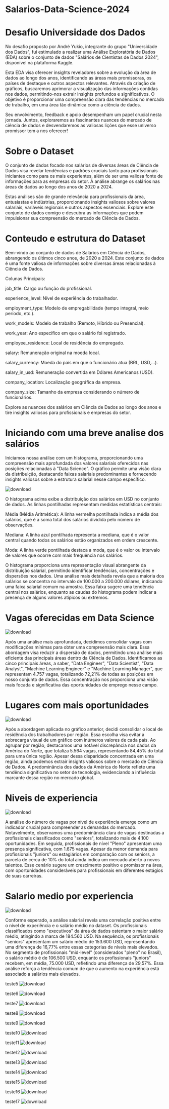 # Salarios-Data-Science-2024

# Desafio Universidade dos Dados

No desafio proposto por André Yukio, integrante do grupo "Universidade dos Dados", fui estimulado a realizar uma Análise Exploratória de Dados (EDA) sobre o conjunto de dados "Salários de Cientistas de Dados 2024", disponível na plataforma Kaggle.

Esta EDA visa oferecer insights reveladores sobre a evolução da área de dados ao longo dos anos, identificando as áreas mais promissoras, os países de destaque e outros aspectos relevantes. Através da criação de gráficos, buscaremos aprimorar a visualização das informações contidas nos dados, permitindo-nos extrair insights profundos e significativos. O objetivo é proporcionar uma compreensão clara das tendências no mercado de trabalho, em uma área tão dinâmica como a ciência de dados.

Seu envolvimento, feedback e apoio desempenham um papel crucial nesta jornada. Juntos, exploraremos as fascinantes nuances do mercado de ciência de dados e desvendaremos as valiosas lições que esse universo promissor tem a nos oferecer!

# Sobre o Dataset 

O conjunto de dados focado nos salários de diversas áreas de Ciência de Dados visa revelar tendências e padrões cruciais tanto para profissionais iniciantes como para os mais experientes, além de ser uma valiosa fonte de informações para as empresas do setor. A análise abrange os salários nas áreas de dados ao longo dos anos de 2020 a 2024.

Estas análises são de grande relevância para profissionais da área, entusiastas e indústrias, proporcionando insights valiosos sobre valores salariais, variáveis regionais e outros aspectos essenciais. Explore este conjunto de dados comigo e descubra as informações que podem impulsionar sua compreensão do mercado de Ciência de Dados.

# Conteudo e estrutura do Dataset 

Bem-vindo ao conjunto de dados de Salários em Ciência de Dados, abrangendo os últimos cinco anos, de 2020 a 2024. Este conjunto de dados é uma fonte valiosa de informações sobre diversas áreas relacionadas à Ciência de Dados.

Colunas Principais:

job_title: Cargo ou função do profissional.

experience_level: Nível de experiência do trabalhador.

employment_type: Modelo de empregabilidade (tempo integral, meio período, etc.).

work_models: Modelo de trabalho (Remoto, Híbrido ou Presencial).

work_year: Ano específico em que o salário foi registrado.

employee_residence: Local de residência do empregado.

salary: Remuneração original na moeda local.

salary_currency: Moeda do país em que o funcionário atua (BRL, USD,...).

salary_in_usd: Remuneração convertida em Dólares Americanos (USD).

company_location: Localização geográfica da empresa.

company_size: Tamanho da empresa considerando o número de funcionários.

Explore as nuances dos salários em Ciência de Dados ao longo dos anos e tire insights valiosos para profissionais e empresas do setor.

# Iniciando com uma breve analise dos salários

Iniciamos nossa análise com um histograma, proporcionando uma compreensão mais aprofundada dos valores salariais oferecidos nas posições relacionadas à "Data Science". O gráfico permite uma visão clara da distribuição, destacando faixas salariais predominantes e fornecendo insights valiosos sobre a estrutura salarial nesse campo específico.


![download](https://github.com/ViniSegatto/Salarios-Data-Science-2024/assets/117327390/d59ebd6e-fe63-4248-b2d2-5f626240fd5d)

O histograma acima exibe a distribuição dos salários em USD no conjunto de dados. As linhas pontilhadas representam medidas estatísticas centrais:

Média (Média Aritmética): A linha vermelha pontilhada indica a média dos salários, que é a soma total dos salários dividida pelo número de observações.

Mediana: A linha azul pontilhada representa a mediana, que é o valor central quando todos os salários estão organizados em ordem crescente.

Moda: A linha verde pontilhada destaca a moda, que é o valor ou intervalo de valores que ocorre com mais frequência nos salários.

O histograma proporciona uma representação visual abrangente da distribuição salarial, permitindo identificar tendências, concentrações e dispersões nos dados. Uma análise mais detalhada revela que a maioria dos salários se concentra no intervalo de 100.000 a 200.000 dólares, indicando uma faixa salarial comum na amostra. Essa faixa sugere uma tendência central nos salários, enquanto as caudas do histograma podem indicar a presença de alguns valores atípicos ou extremos.


# Vagas oferecidas em Data Science

![download](https://github.com/ViniSegatto/Salarios-Data-Science-2024/assets/117327390/a530bb54-940d-41e6-bf15-afb1382f8d62)

Após uma análise mais aprofundada, decidimos consolidar vagas com modificações mínimas para obter uma compreensão mais clara. Essa abordagem visa reduzir a dispersão de dados, permitindo uma análise mais eficiente das principais áreas dentro da Ciência de Dados. Identificamos as cinco principais áreas, a saber, "Data Engineer", "Data Scientist", "Data Analyst", "Machine Learning Engineer" e "Machine Learning Manager", que representam 4.757 vagas, totalizando 72,21% de todas as posições em nosso conjunto de dados. Essa concentração nos proporciona uma visão mais focada e significativa das oportunidades de emprego nesse campo.

# Lugares com mais oportunidades

![download](https://github.com/ViniSegatto/Salarios-Data-Science-2024/assets/117327390/022912f7-2d41-4834-90c7-a4e1cc280e21)

Após a abordagem aplicada no gráfico anterior, decidi consolidar o local de residência dos trabalhadores por região. Essa escolha visa evitar a sobrecarga visual de um gráfico com inúmeros valores de cada país. Ao agrupar por região, destacamos uma notável discrepância nos dados da América do Norte, que totaliza 5.564 vagas, representando 84,45% do total para uma única região. Apesar dessa disparidade concentrada em uma região, ainda podemos extrair insights valiosos sobre o mercado de Ciência de Dados. A predominância dos dados da América do Norte reflete uma tendência significativa no setor de tecnologia, evidenciando a influência marcante dessa região no mercado global.


# Niveis de experiencia 

![download](https://github.com/ViniSegatto/Salarios-Data-Science-2024/assets/117327390/fa5329b5-df8e-450c-9fb0-4257cf7c4b64)

A análise do número de vagas por nível de experiência emerge como um indicador crucial para compreender as demandas do mercado. Notavelmente, observamos uma predominância clara de vagas destinadas a profissionais classificados como "seniors", totalizando mais de 4.100 oportunidades. Em seguida, profissionais de nível "Pleno" apresentam uma presença significativa, com 1.675 vagas. Apesar da menor demanda para profissionais "juniors" ou estagiários em comparação com os seniors, a parcela de cerca de 10% do total ainda indica um mercado aberto a novos talentos. Esse cenário sugere um crescimento positivo e promissor na área, com oportunidades consideráveis para profissionais em diferentes estágios de suas carreiras.

# Salario medio por experiencia

![download](https://github.com/ViniSegatto/Salarios-Data-Science-2024/assets/117327390/26795ba1-4348-4616-a6eb-c4ae808773bb)

Conforme esperado, a análise salarial revela uma correlação positiva entre o nível de experiência e o salário médio no dataset. Os profissionais classificados como "executivos" da área de dados ostentam o maior salário médio, atingindo a marca de 184.560 USD. Na sequência, os profissionais "seniors" apresentam um salário médio de 153.600 USD, representando uma diferença de 16,77% entre essas categorias de níveis mais elevados. No segmento de profissionais "mid-level" (considerados "pleno" no Brasil), o salário médio é de 106.500 USD, enquanto os profissionais "juniors" recebem, em média, 75.000 USD, refletindo uma diferença de 29,57%. Essa análise reforça a tendência comum de que o aumento na experiência está associado a salários mais elevados.



teste5
![download](https://github.com/ViniSegatto/Salarios-Data-Science-2024/assets/117327390/84e72393-340d-4848-bd23-5d949f1c9fb7)

teste6
![download](https://github.com/ViniSegatto/Salarios-Data-Science-2024/assets/117327390/5685467c-e445-4148-be9c-1d05bebb0405)

teste7
![download](https://github.com/ViniSegatto/Salarios-Data-Science-2024/assets/117327390/76041bd4-c003-434e-9585-a82db32fb2fc)

teste8
![download](https://github.com/ViniSegatto/Salarios-Data-Science-2024/assets/117327390/584f21b5-19f8-48a4-a253-faadecd6c7a3)

teste9
![download](https://github.com/ViniSegatto/Salarios-Data-Science-2024/assets/117327390/0db9100a-10da-41d6-b8ad-1b14e2292675)

teste10
![download](https://github.com/ViniSegatto/Salarios-Data-Science-2024/assets/117327390/f90914d5-568f-4aee-a8ea-a782649a28c3)

teste11
![download](https://github.com/ViniSegatto/Salarios-Data-Science-2024/assets/117327390/3fd4cfff-64cb-4348-8bca-de148d38ecd3)

teste12
![download](https://github.com/ViniSegatto/Salarios-Data-Science-2024/assets/117327390/9efa0342-eba9-4e54-a31f-603be7d31a00)

teste13
![download](https://github.com/ViniSegatto/Salarios-Data-Science-2024/assets/117327390/97fdaf20-f9d6-4d8a-a482-adef8c0b5014)

teste14
![download](https://github.com/ViniSegatto/Salarios-Data-Science-2024/assets/117327390/bdf0b72b-9736-4a20-bad4-1c69594611af)

teste15
![download](https://github.com/ViniSegatto/Salarios-Data-Science-2024/assets/117327390/32aeb508-83da-462b-9f21-31ee830fbefe)

teste16
![download](https://github.com/ViniSegatto/Salarios-Data-Science-2024/assets/117327390/8ac0accd-fad7-44d9-871a-17ad878f54e6)

teste17
![download](https://github.com/ViniSegatto/Salarios-Data-Science-2024/assets/117327390/07011f6b-2e0b-4968-9667-7094c67ceb65)
